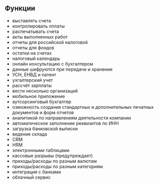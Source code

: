 
## Функции
+ выставлять счета
+ контролировать оплаты
+ распечатывать счета
+ акты выполненных работ
+ отчеты для российской налоговой
+ отчеты для фондов
+ остатки на счетах
+ налоговый календарь
+ онлайн консультацию с бухгалтером
+ данные шифруются при передаче и хранении
+ УСН, ЕНВД и патент
+ ухгалтерский учет
+ рассчёт зарплаты
+ вести несколько организаций
+ мобильное приложение
+ аутсорсинговый бухгалтер
+ озможность создания стандартных и дополнительных печатных документов и форм отчетов
+ аналитикой по направлениям деятельности компании
+ автоматическое заполнение реквизитов по ИНН
+ загрузка банковской выписки
+ ведение склада
+ CRM
+ HRM
+ электронными таблицами
+ кассовые разрывы (предупреждает)
+ приходы/расходы по разным валютам
+ приходы/расходы по разным категориям
+ интеграция с банками
+ облачный сервис


